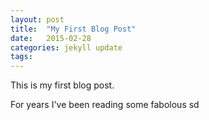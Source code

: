 ```yaml
---
layout: post
title:  "My First Blog Post"
date:   2015-02-28
categories: jekyll update
tags:
---
```



This is my first blog post.

For years I've been reading some fabolous sd 